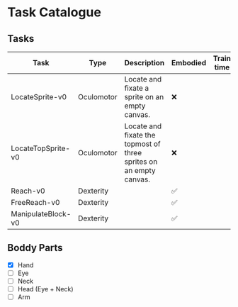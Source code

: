 # Task Catalogue

## Tasks

| Task               | Type       | Description                                                        | Embodied           | Train time |
|--------------------|------------|--------------------------------------------------------------------|--------------------|------------|
| LocateSprite-v0    | Oculomotor | Locate and fixate a sprite on an empty canvas.                     | :x:                |            |
| LocateTopSprite-v0 | Oculomotor | Locate and fixate the topmost of three sprites on an empty canvas. | :x:                |            |
| Reach-v0           | Dexterity  |                                                                    | :white_check_mark: |            |
| FreeReach-v0       | Dexterity  |                                                                    | :white_check_mark: |            |
| ManipulateBlock-v0 | Dexterity  |                                                                    | :white_check_mark: |            |

## Boddy Parts

- [x] Hand
- [ ] Eye
- [ ] Neck
- [ ] Head (Eye + Neck)
- [ ] Arm
